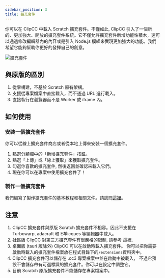 ```yaml
---
sidebar_position: 3
title: 擴充套件
---
```


你可以在 ClipCC 中載入 Scratch 擴充套件。不僅如此, ClipCC 引入了一個新的、更加強大、開放的擴充套件系統。它不僅允許擴充套件新增功能性積木，還可以通過修改編輯器內的內容或是引入 Node.js 模組來實現更加強大的功能。我們希望它能夠幫助你更好的發揮自己的創意。

![擴充套件](/img/extension.png)

## 與原版的區別
1. 從零構建，不基於 Scratch 原有架構。
2. 支援從專案檔案中直接載入，而不通過 URL 進行載入。
3. 直接執行在瀏覽器而不是 Worker 或 iframe 內。
## 如何使用
### 安裝一個擴充套件
你可以從線上擴充套件商店或者從本地上傳來安裝一個擴充套件。
1. 點選分類欄中的「新增擴充套件」按鈕。
2. 點選「上傳」或「線上獲取」來獲取擴充套件。
3. 勾選你喜歡的擴充套件, 然後返回並確認來載入它們。
4. 現在你可以在專案中使用擴充套件了！
### 製作一個擴充套件
我們編寫了製作擴充套件的基本教程和相關文件。請訪問[這裡](/developer/at-first)。
## 注意
1. ClipCC 擴充套件與原版 Scratch 擴充套件不相容。因此不支援在 Turbowarp, adacraft 和 E羊icques 等編輯器中載入。
2. 社區版 ClipCC 對第三方擴充套件有很嚴格的限制, 請參考 [這裡](/community).
3. 桌面版 (tauri 版除外) ClipCC 可以在啟動時載入擴充套件。 你可以把你需要啟動時載入的擴充套件檔案放在程式目錄下的``/extensions``資料夾中。
4. ClipCC 擴充套件可以儲存在 .cc3 專案檔案中並在啟動中被載入， 不過它預設不會儲存帶有可選標識的擴充套件。你可以在設定中調整它。
5. 目前 Scratch 原版擴充套件不能儲存在專案檔案中。